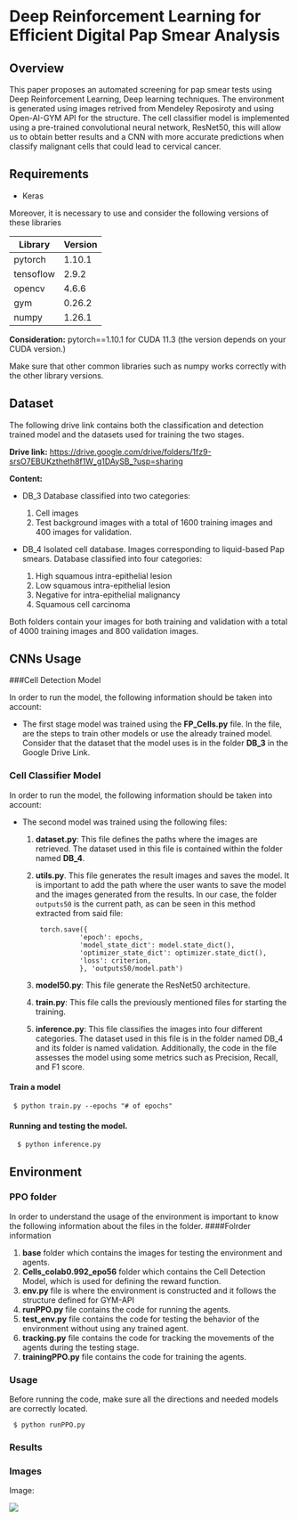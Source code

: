 # Deep Reinforcement Learning for Efficient Digital Pap Smear Analysis

## Overview
This paper proposes an automated screening for pap smear tests using Deep Reinforcement Learning, Deep learning techniques. The environment is generated using images retrived from Mendeley Reposiroty and using Open-AI-GYM API for the structure. The cell classifier model is  implemented using a pre-trained convolutional neural network, ResNet50,  this will allow us to obtain better results and a CNN with more accurate predictions when classify malignant cells that could lead to cervical cancer.

## Requirements

* Keras

Moreover, it is necessary to use and consider the following versions of these libraries

| Library  | Version |
| ---------| ------- |
| pytorch  | 1.10.1 |
| tensoflow| 2.9.2  |
| opencv   | 4.6.6  |
| gym | 0.26.2|
| numpy | 1.26.1|

**Consideration:** pytorch==1.10.1  for CUDA 11.3 (the version depends on your CUDA version.)

Make sure that other common libraries such as numpy works correctly with the other library versions.

## Dataset
The following drive link contains both the classification and detection trained model and the datasets used for training the two stages. 

**Drive link:**  https://drive.google.com/drive/folders/1fz9-srsO7EBUKztheth8f1W_g1DAySB_?usp=sharing

**Content:** 

* DB_3
   Database classified into two categories: 
   1. Cell images
   2. Test background images with a total of 1600 training  images and 400 images for validation.

* DB_4
   Isolated cell database. Images corresponding to liquid-based Pap smears.
   Database classified into four categories:
  
  1. High squamous intra-epithelial lesion
  2. Low squamous intra-epithelial lesion
  3. Negative for intra-epithelial malignancy
  4. Squamous cell carcinoma

Both folders contain your images for both training and validation with a total of 4000 training images and 800 validation images.

## CNNs Usage
###Cell Detection Model 

In order to run the model, the following information should be taken into account:

* The first stage model was trained using the **FP_Cells.py** file. In the file, are the steps to train other models or use the already trained model. Consider that the dataset that the model uses is in the folder **DB_3** in the Google Drive Link. 

### Cell Classifier Model

In order to run the model, the following information should be taken into account:

* The second  model was trained using the following files:
  1. **dataset.py**: This file defines the paths where the images are retrieved. The dataset used in this file is contained within the folder named **DB_4**. 
  
  2. **utils.py**. This file generates the result images and saves the model. It is important to add the path where the user wants to save the model and the images generated from the results. In our case, the folder `outputs50` is the current path, as can be seen in this method extracted from said file:
     ````
      torch.save({
                'epoch': epochs,
                'model_state_dict': model.state_dict(),
                'optimizer_state_dict': optimizer.state_dict(),
                'loss': criterion,
                }, 'outputs50/model.path')
     ````
  3. **model50.py**: This file generate the ResNet50 architecture.
  4. **train.py**: This file calls the previously mentioned files for starting the training.
  5. **inference.py**: This file classifies the images into four different categories. The dataset used in this file is in the folder named DB_4 and its folder is named validation. Additionally, the code in the file assesses the model using some metrics such as Precision, Recall, and F1 score. 

#### Train a model 
 ````
  $ python train.py --epochs "# of epochs"
  ````

#### Running and testing the model.

````
  $ python inference.py
````
## Environment

### PPO folder
In order to understand the usage of the environment is important to know the following information about the files in the folder.
####Folrder information

1.  **base** folder which contains the images for testing the environment and agents.
2.  **Cells_colab0.992_epo56** folder which contains the Cell Detection Model, which is used for defining the reward function.
3.  **env.py** file is where the environment is constructed and it follows the structure defined for GYM-API
4.  **runPPO.py** file contains the code for running the agents.
5.  **test_env.py** file contains the code for testing the behavior of the environment without using any trained agent.
6.  **tracking.py** file contains the code for tracking the movements of the agents during the testing stage. 
7.  **trainingPPO.py** file contains the code for training the agents.

### Usage
Before running the code, make sure all the directions and needed models are correctly located. 

 ````
  $ python runPPO.py 
  ````
### Results



### Images

Image:

![](https://pandao.github.io/editor.md/examples/images/4.jpg)

